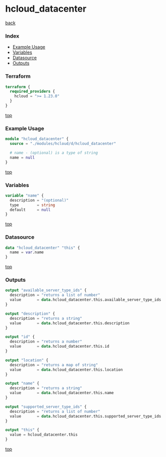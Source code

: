 # hcloud_datacenter

[back](../hcloud.md)

### Index

- [Example Usage](#example-usage)
- [Variables](#variables)
- [Datasource](#datasource)
- [Outputs](#outputs)

### Terraform

```terraform
terraform {
  required_providers {
    hcloud = ">= 1.23.0"
  }
}
```

[top](#index)

### Example Usage

```terraform
module "hcloud_datacenter" {
  source = "./modules/hcloud/d/hcloud_datacenter"

  # name - (optional) is a type of string
  name = null
}
```

[top](#index)

### Variables

```terraform
variable "name" {
  description = "(optional)"
  type        = string
  default     = null
}
```

[top](#index)

### Datasource

```terraform
data "hcloud_datacenter" "this" {
  name = var.name
}
```

[top](#index)

### Outputs

```terraform
output "available_server_type_ids" {
  description = "returns a list of number"
  value       = data.hcloud_datacenter.this.available_server_type_ids
}

output "description" {
  description = "returns a string"
  value       = data.hcloud_datacenter.this.description
}

output "id" {
  description = "returns a number"
  value       = data.hcloud_datacenter.this.id
}

output "location" {
  description = "returns a map of string"
  value       = data.hcloud_datacenter.this.location
}

output "name" {
  description = "returns a string"
  value       = data.hcloud_datacenter.this.name
}

output "supported_server_type_ids" {
  description = "returns a list of number"
  value       = data.hcloud_datacenter.this.supported_server_type_ids
}

output "this" {
  value = hcloud_datacenter.this
}
```

[top](#index)